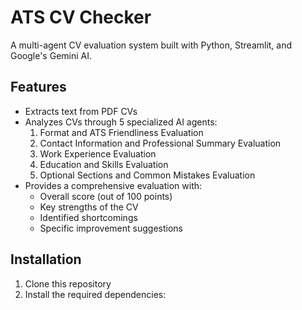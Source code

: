 # ATS CV Checker

A multi-agent CV evaluation system built with Python, Streamlit, and Google's Gemini AI.

## Features

- Extracts text from PDF CVs
- Analyzes CVs through 5 specialized AI agents:
  1. Format and ATS Friendliness Evaluation
  2. Contact Information and Professional Summary Evaluation
  3. Work Experience Evaluation
  4. Education and Skills Evaluation
  5. Optional Sections and Common Mistakes Evaluation
- Provides a comprehensive evaluation with:
  - Overall score (out of 100 points)
  - Key strengths of the CV
  - Identified shortcomings
  - Specific improvement suggestions

## Installation

1. Clone this repository
2. Install the required dependencies:
